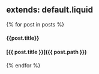 extends: default.liquid
---
{% for post in posts %}
#### {{post.title}}

#### [{{ post.title }}]({{ post.path }})
{% endfor %}
